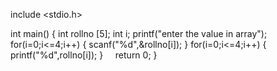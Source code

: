 include <stdio.h>

int main()
{ 
    int rollno [5];
    int i;
    printf("enter the value in array");
    for(i=0;i<=4;i++)
    {
        scanf("%d",&rollno[i]);
    }
    for(i=0;i<=4;i++)
{
    printf("%d",rollno[i]);
}
    return 0;
}
